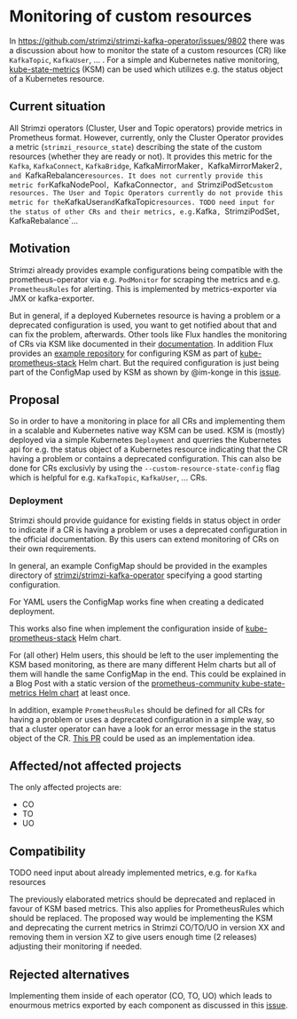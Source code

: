 # Monitoring of custom resources

In https://github.com/strimzi/strimzi-kafka-operator/issues/9802 there was a discussion about how to monitor the state of a custom resources (CR) like `KafkaTopic`, `KafkaUser`, ... .
For a simple and Kubernetes native monitoring, [kube-state-metrics](https://github.com/kubernetes/kube-state-metrics) (KSM) can be used which utilizes e.g. the status object of a Kubernetes resource.

## Current situation

All Strimzi operators (Cluster, User and Topic operators) provide metrics in Prometheus format.
However, currently, only the Cluster Operator provides a metric (`strimzi_resource_state`) describing the state of the custom resources (whether they are ready or not).
It provides this metric for the `Kafka`, `KafkaConnect`, `KafkaBridge`, KafkaMirrorMaker`, `KafkaMirrorMaker2`, and `KafkaRebalance` resources.
It does not currently provide this metric for `KafkaNodePool`, `KafkaConnector`, and `StrimziPodSet` custom resources.
The User and Topic Operators currently do not provide this metric for the `KafkaUser` and `KafkaTopic` resources.
TODO need input for the status of other CRs and their metrics, e.g. `Kafka`, `StrimziPodSet`, `KafkaRebalance`...

## Motivation

Strimzi already provides example configurations being compatible with the prometheus-operator via e.g. `PodMonitor` for scraping the metrics and e.g. `PrometheusRules` for alerting.
This is implemented by metrics-exporter via JMX or kafka-exporter.

But in general, if a deployed Kubernetes resource is having a problem or a deprecated configuration is used, you want to get notified about that and can fix the problem, afterwards.
Other tools like Flux handles the monitoring of CRs via KSM like documented in their [documentation](https://fluxcd.io/flux/monitoring/custom-metrics/).
In addition Flux provides an [example repository](https://github.com/fluxcd/flux2-monitoring-example) for configuring KSM as part of [kube-prometheus-stack](https://github.com/prometheus-community/helm-charts/tree/main/charts/kube-prometheus-stack) Helm chart.
But the required configuration is just being part of the ConfigMap used by KSM as shown by @im-konge in this [issue](https://github.com/strimzi/strimzi-kafka-operator/issues/10276#issuecomment-2276088493).

## Proposal

So in order to have a monitoring in place for all CRs and implementing them in a scalable and Kubernetes native way KSM can be used.
KSM is (mostly) deployed via a simple Kubernetes `Deployment` and querries the Kubernetes api for e.g. the status object of a Kubernetes resource indicating that the CR having a problem or contains a deprecated configuration.
This can also be done for CRs exclusivly by using the `--custom-resource-state-config` flag which is helpful for e.g. `KafkaTopic`, `KafkaUser`, ... CRs.

### Deployment

Strimzi should provide guidance for existing fields in status object in order to indicate if a CR is having a problem or uses a deprecated configuration in the official documentation.
By this users can extend monitoring of CRs on their own requirements.

In general, an example ConfigMap should be provided in the examples directory of [strimzi/strimzi-kafka-operator](https://github.com/strimzi/strimzi-kafka-operator/tree/main/examples) specifying a good starting configuration.

For YAML users the ConfigMap works fine when creating a dedicated deployment.

This works also fine when implement the configuration inside of [kube-prometheus-stack](https://github.com/prometheus-community/helm-charts/tree/main/charts/kube-prometheus-stack) Helm chart.

For (all other) Helm users, this should be left to the user implementing the KSM based monitoring, as there are many different Helm charts but all of them will handle the same ConfigMap in the end.
This could be explained in a Blog Post with a static version of the [prometheus-community kube-state-metrics Helm chart](https://github.com/prometheus-community/helm-charts/tree/main/charts/kube-state-metrics/) at least once.

In addition, example `PrometheusRules` should be defined for all CRs for having a problem or uses a deprecated configuration in a simple way, so that a cluster operator can have a look for an error message in the status object of the CR.
[This PR](https://github.com/strimzi/strimzi-kafka-operator/pull/10277) could be used as an implementation idea.

## Affected/not affected projects

The only affected projects are:
- CO
- TO
- UO

## Compatibility

TODO need input about already implemented metrics, e.g. for `Kafka` resources

The previously elaborated metrics should be deprecated and replaced in favour of KSM based metrics.
This also applies for PrometheusRules which should be replaced.
The proposed way would be implementing the KSM and deprecating the current metrics in Strimzi CO/TO/UO in version XX and removing them in version XZ to give users enough time (2 releases) adjusting their monitoring if needed.

## Rejected alternatives

Implementing them inside of each operator (CO, TO, UO) which leads to enourmous metrics exported by each component as discussed in this [issue](https://github.com/strimzi/strimzi-kafka-operator/issues/9802).
